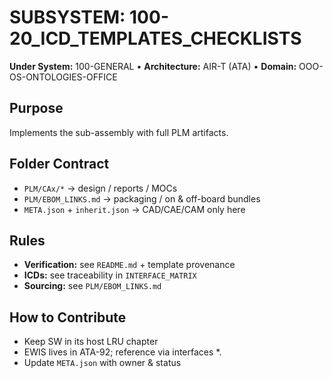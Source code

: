 # SUBSYSTEM: 100-20_ICD_TEMPLATES_CHECKLISTS

**Under System:** 100-GENERAL • **Architecture:** AIR-T (ATA) • **Domain:** OOO-OS-ONTOLOGIES-OFFICE

## Purpose

Implements the sub-assembly with full PLM artifacts.

## Folder Contract

- `PLM/CAx/*` → design / reports / MOCs
- `PLM/EBOM_LINKS.md` → packaging / on & off-board bundles
- `META.json` + `inherit.json` → CAD/CAE/CAM only here

## Rules

- **Verification:** see `README.md` + template provenance
- **ICDs:** see traceability in `INTERFACE_MATRIX`
- **Sourcing:** see `PLM/EBOM_LINKS.md`

## How to Contribute

- Keep SW in its host LRU chapter
- EWIS lives in ATA-92; reference via interfaces *.
- Update `META.json` with owner & status
